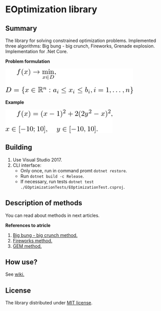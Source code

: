 # EOptimization library

## Summary
The library for solving constrained optimization problems. Implemented three algorithms: Big bung - big crunch, Fireworks, Grenade explosion. Implementation for .Net Core.

**Problem formulation**

![Minimization f(x)](/Docs/Images/eq.png)

**Example**

![Example 1](/Docs/Images/example1.png)

## Building

1. Use Visual Studio 2017.
2. CLI interface:
    * Only once, run in command promt `dotnet restore`.
    * Run `dotnet build -c Release`.
    * If necessary, run tests `dotnet test ./EOptimizationTests/EOptimizationTest.csproj`.

## Description of methods

You can read about methods in next articles.

**References to atricle**

1. [Big bung - big crunch method.](http://www.sciencedirect.com/science/article/pii/S0965997805000827)
2. [Fireworks method.](http://link.springer.com/chapter/10.1007/978-3-642-13495-1_44)
3. [GEM method.](http://www.sciencedirect.com/science/article/pii/S0096300309000058)

## How use?

See [wiki.](https://github.com/KernelA/EOptimization-library/wiki)

## License

The library distributed under [MIT license](https://mit-license.org/).
